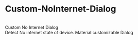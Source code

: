 # Custom-NoInternet-Dialog
<br>
Custom No Internet Dialog<br>
Detect No internet state of device.
Material customizable Dialog
<br> <br>
<br>

